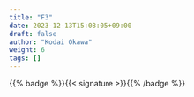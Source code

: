 ```yaml
---
title: "F3"
date: 2023-12-13T15:08:05+09:00
draft: false
author: "Kodai Okawa"
weight: 6
tags: []
---
```


{{% badge %}}{{< signature >}}{{% /badge %}}
